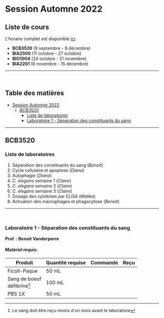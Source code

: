 # Session Automne 2022

## Liste de cours <!-- omit in toc -->
L'horaire complet est disponible [ici](https://teamup.com/ksoebnd7o7t6vit2d3).

- **BCB3520** (9 septembre - 9 décembre)
- **BIA2500** (11 octobre - 27 octobre)
- **BIO1004** (24 octobre - 21 novembre)
- **BIA2201** (8 novembre - 15 décembre)            

---  
<br>

## Table des matières <!-- omit in toc -->
- [Session Automne 2022](#session-automne-2022)
  - [BCB3520](#bcb3520)
    - [Liste de laboratoires](#liste-de-laboratoires)
    - [Laboratoire 1 - Séparation des constituants du sang](#laboratoire-1---séparation-des-constituants-du-sang)
--- 
 ## BCB3520 

 ### Liste de laboratoires
 1. Séparation des constituants du sang (*Benoit*)
 2. Cycle cellulaire et apoptose (*Diana*)
 3. Autophagie (*Diana*)
 4. *C. elegans* semaine 1 (*Claire*)
 5. *C. elegans* semaine 2 (*Claire*)
 6. *C. elegans* semaine 3 (*Claire*)
 7. Dosage des cytokines par ELISA (*Malika*)
 8. Activation des macrophages et phagocytose (*Benoit*)  


---  
<br>

### Laboratoire 1 - Séparation des constituants du sang
**Prof. : Benoit Vanderperre**

#### Matériel requis: <!-- omit in toc -->
|Produit     |Quantité requise|Commandé|Reçu|
|------------|----------------|--------|----|
|Ficoll-Paque| 50 mL          |        |    |
|Sang de boeuf<br> défibriné[^1]| 100 mL|  |    | 
|PBS 1X      | 50 mL          |        |    |  

[^1]: Le sang doit être reçu moins d'un mois avant le laboratoire
